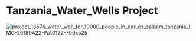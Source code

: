 # Tanzania_Water_Wells Project
![project_13574_water_well_for_10000_people_in_dar_es_salaam_tanzania_IMG-20180422-WA0122-700x525](https://github.com/NyagahBrian/Tanzania_Water_Wells/assets/124655143/6d89094c-41a0-40c0-8dd2-437e6d90060d)

